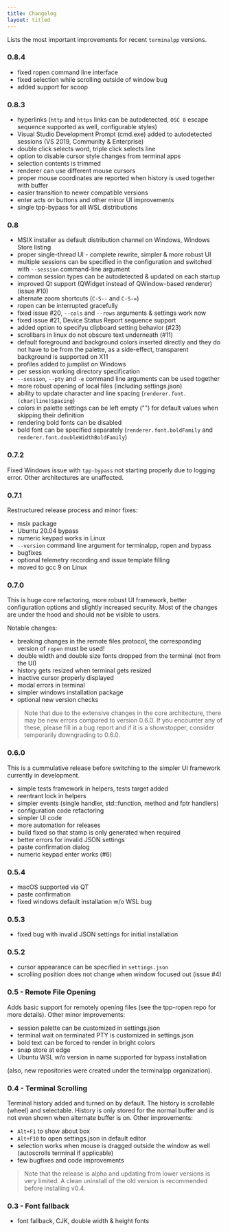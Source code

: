 ```yaml
---
title: Changelog
layout: titled
---
```


Lists the most important improvements for recent `terminalpp` versions.

### 0.8.4

- fixed ropen command line interface
- fixed selection while scrolling outside of window bug
- added support for scoop

### 0.8.3

- hyperlinks (`http` and `https` links can be autodetected, `OSC 8` escape sequence supported as well, configurable styles)
- Visual Studio Development Prompt (cmd.exe) added to autodetected sessions (VS 2019, Community & Enterprise)
- double click selects word, triple click selects line
- option to disable cursor style changes from terminal apps
- selection contents is trimmed
- renderer can use different mouse cursors
- proper mouse coordinates are reported when history is used together with buffer
- easier transition to newer compatible versions
- enter acts on buttons and other minor UI improvements
- single tpp-bypass for all WSL distributions

### 0.8

- MSIX installer as default distribution channel on Windows, Windows Store listing
- proper single-thread UI - complete rewrite, simpler & more robust UI
- multiple sessions can be specified in the configuration and switched with `--session` command-line argument
- common session types can be autodetected & updated on each startup
- improved Qt support (QWidget instead of QWindow-based renderer) (issue #10)
- alternate zoom shortcuts (`C-S--` and `C-S-=`)
- ropen can be interrupted gracefully
- fixed issue #20, `--cols` and `--rows` arguments & settings work now
- fixed issue #21, Device Status Report sequence support
- added option to specifyu clipboard setting behavior (#23)
- scrollbars in linux do not obscure text underneath (#11)
- default foreground and background colors inserted directly and they do not have to be from the palette, as a side-effect, transparent background is supported on X11
- profiles added to jumplist on Windows 
- per session working directory specification
- `--session`, `--pty` and `-e` command line arguments can be used together
- more robust opening of local files (including settings.json)
- ability to update character and line spacing (`renderer.font.(char|line)Spacing`)
- colors in palette settings can be left empty ("") for default values when skipping their definition
- rendering bold fonts can be disabled 
- bold font can be specified separately (`renderer.font.boldFamily` and `renderer.font.doubleWidthBoldFamily`)

### 0.7.2

Fixed Windows issue with `tpp-bypass` not starting properly due to logging error. Other architectures are unaffected. 

### 0.7.1

Restructured release process and minor fixes:

- msix package
- Ubuntu 20.04 bypass
- numeric keypad works in Linux
- `--version` command line argument for terminalpp, ropen and bypass
- bugfixes
- optional telemetry recording and issue template filling
- moved to gcc 9 on Linux

### 0.7.0

This is huge core refactoring, more robust UI framework, better configuration options and slightly increased security. Most of the changes are under the hood and should not be visible to users.

Notable changes:

- breaking changes in the remote files protocol, the corresponding version of `ropen` must be used!
- double width and double size fonts dropped from the terminal (not from the UI)
- history gets resized when terminal gets resized
- inactive cursor properly displayed
- modal errors in terminal
- simpler windows installation package
- optional new version checks

> Note that due to the extensive changes in the core architecture, there may be new errors compared to version 0.6.0. If you encounter any of these, please fill in a bug report and if it is a showstopper, consider temporarily downgrading to 0.6.0. 

### 0.6.0

This is a cummulative release before switching to the simpler UI framework currently in development. 

- simple tests framework in helpers, tests target added
- reentrant lock in helpers
- simpler events (single handler, std::function, method and fptr handlers)
- configuration code refactoring
- simpler UI code
- more automation for releases
- build fixed so that stamp is only generated when required
- better errors for invalid JSON settings
- paste confirmation dialog
- numeric keypad enter works (#6)

### 0.5.4

- macOS supported via QT
- paste confirmation 
- fixed windows default installation w/o WSL bug

### 0.5.3

- fixed bug with invalid JSON settings for initial installation

### 0.5.2

- cursor appearance can be specified in `settings.json`
- scrolling position does not change when window focused out (issue #4)

### 0.5 - Remote File Opening

Adds basic support for remotely opening files (see the tpp-ropen repo for more details). Other minor improvements:

- session palette can be customized in settings.json
- terminal wait on terminated PTY is customized in settings.json
- bold text can be forced to render in bright colors
- snap store at edge
- Ubuntu WSL w/o version in name supported for bypass installation

(also, new repositories were created under the terminalpp organization).

### 0.4 - Terminal Scrolling

Terminal history added and turned on by default. The history is scrollable (wheel) and selectable. History is only stored for the normal buffer and is not even shown when alternate buffer is on. Other improvements:

- `Alt+F1` to show about box
- `Alt+F10` to open settings.json in default editor
- selection works when mouse is dragged outside the window as well (autoscrolls terminal if applicable)
- few bugfixes and code improvements

> Note that the release is alpha and updating from lower versions is very limited. A clean uninstall of the old version is recommended before installing v0.4.

### 0.3 - Font fallback

- font fallback, CJK, double width & height fonts
